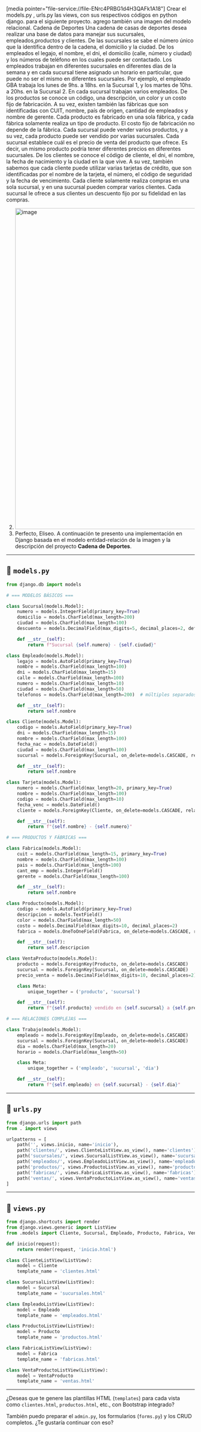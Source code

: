 [media pointer="file-service://file-ENrc4PRBG1d4H3QAFk1A18"]
Crear el models.py , urls.py  las views, con sus respectivos códigos en python django. para el siguiente proyecto.  agrego también una imagen  del modelo relacional. Cadena de Deportes 
Una cadena de casas de deportes desea realizar una base de datos para manejar sus sucursales, empleados,productos y clientes.
De las sucursales se sabe el número único que la identifica dentro de la cadena, el domicilio y la ciudad.
De los empleados el legajo, el nombre, el dni, el domicilio (calle, número y ciudad) y los números de teléfono en los cuales puede ser contactado.
Los empleados trabajan en diferentes sucursales en diferentes días de la semana y en cada sucursal tiene asignado un horario en particular, que puede no ser el mismo en diferentes sucursales. Por ejemplo, el empleado GBA trabaja los lunes de 9hs. a 18hs. en la Sucursal 1, y los martes de 10hs. a 20hs. en la Sucursal 2. 
En cada sucursal trabajan varios empleados.
De los productos se conoce un código, una descripción, un color y un costo fijo de fabricación. A su vez, existen también las fábricas que son identificadas con CUIT, nombre, país de origen, cantidad de empleados y nombre de gerente. Cada producto es fabricado en una sola fábrica, y cada fábrica solamente realiza un tipo de producto. El costo fijo de fabricación no depende de la fábrica.
Cada sucursal puede vender varios productos, y a su vez, cada producto puede ser vendido por varias sucursales. Cada sucursal establece cuál es el precio de venta del producto que ofrece. Es decir, un mismo producto podría tener diferentes precios en diferentes sucursales.
De los clientes se conoce el código de cliente, el dni, el nombre, la fecha de nacimiento y la ciudad en la que vive. A su vez, también sabemos que cada cliente puede utilizar varias tarjetas de crédito, que son identificadas por el nombre de la tarjeta, el número, el código de seguridad y la fecha de vencimiento.
Cada cliente solamente realiza compras en una sola sucursal, y en una sucursal pueden comprar varios clientes. Cada sucursal le ofrece a sus clientes un descuento fijo por su fidelidad en las compras.

2. <img width="1160" height="857" alt="image" src="https://github.com/user-attachments/assets/a470d56e-c992-4e1a-ad90-5c02b0dddbf9" />
3. Perfecto, Eliseo. A continuación te presento una implementación en Django basada en el modelo entidad-relación de la imagen y la descripción del proyecto **Cadena de Deportes**.

---

## 📁 `models.py`

```python
from django.db import models

# === MODELOS BÁSICOS ===

class Sucursal(models.Model):
    numero = models.IntegerField(primary_key=True)
    domicilio = models.CharField(max_length=200)
    ciudad = models.CharField(max_length=100)
    descuento = models.DecimalField(max_digits=5, decimal_places=2, default=0.00)

    def __str__(self):
        return f"Sucursal {self.numero} - {self.ciudad}"

class Empleado(models.Model):
    legajo = models.AutoField(primary_key=True)
    nombre = models.CharField(max_length=100)
    dni = models.CharField(max_length=15)
    calle = models.CharField(max_length=100)
    numero = models.CharField(max_length=10)
    ciudad = models.CharField(max_length=50)
    telefonos = models.CharField(max_length=200)  # múltiples separados por coma

    def __str__(self):
        return self.nombre

class Cliente(models.Model):
    codigo = models.AutoField(primary_key=True)
    dni = models.CharField(max_length=15)
    nombre = models.CharField(max_length=100)
    fecha_nac = models.DateField()
    ciudad = models.CharField(max_length=100)
    sucursal = models.ForeignKey(Sucursal, on_delete=models.CASCADE, related_name="clientes")

    def __str__(self):
        return self.nombre

class Tarjeta(models.Model):
    numero = models.CharField(max_length=20, primary_key=True)
    nombre = models.CharField(max_length=100)
    codigo = models.CharField(max_length=10)
    fecha_venc = models.DateField()
    cliente = models.ForeignKey(Cliente, on_delete=models.CASCADE, related_name="tarjetas")

    def __str__(self):
        return f"{self.nombre} - {self.numero}"

# === PRODUCTOS Y FÁBRICAS ===

class Fabrica(models.Model):
    cuit = models.CharField(max_length=15, primary_key=True)
    nombre = models.CharField(max_length=100)
    pais = models.CharField(max_length=100)
    cant_emp = models.IntegerField()
    gerente = models.CharField(max_length=100)

    def __str__(self):
        return self.nombre

class Producto(models.Model):
    codigo = models.AutoField(primary_key=True)
    descripcion = models.TextField()
    color = models.CharField(max_length=50)
    costo = models.DecimalField(max_digits=10, decimal_places=2)
    fabrica = models.OneToOneField(Fabrica, on_delete=models.CASCADE, related_name="producto")

    def __str__(self):
        return self.descripcion

class VentaProducto(models.Model):
    producto = models.ForeignKey(Producto, on_delete=models.CASCADE)
    sucursal = models.ForeignKey(Sucursal, on_delete=models.CASCADE)
    precio_venta = models.DecimalField(max_digits=10, decimal_places=2)

    class Meta:
        unique_together = ('producto', 'sucursal')

    def __str__(self):
        return f"{self.producto} vendido en {self.sucursal} a {self.precio_venta}"

# === RELACIONES COMPLEJAS ===

class Trabajo(models.Model):
    empleado = models.ForeignKey(Empleado, on_delete=models.CASCADE)
    sucursal = models.ForeignKey(Sucursal, on_delete=models.CASCADE)
    dia = models.CharField(max_length=20)
    horario = models.CharField(max_length=50)

    class Meta:
        unique_together = ('empleado', 'sucursal', 'dia')

    def __str__(self):
        return f"{self.empleado} en {self.sucursal} - {self.dia}"
```

---

## 🧭 `urls.py`

```python
from django.urls import path
from . import views

urlpatterns = [
    path('', views.inicio, name='inicio'),
    path('clientes/', views.ClienteListView.as_view(), name='clientes'),
    path('sucursales/', views.SucursalListView.as_view(), name='sucursales'),
    path('empleados/', views.EmpleadoListView.as_view(), name='empleados'),
    path('productos/', views.ProductoListView.as_view(), name='productos'),
    path('fabricas/', views.FabricaListView.as_view(), name='fabricas'),
    path('ventas/', views.VentaProductoListView.as_view(), name='ventas'),
]
```

---

## 🎯 `views.py`

```python
from django.shortcuts import render
from django.views.generic import ListView
from .models import Cliente, Sucursal, Empleado, Producto, Fabrica, VentaProducto

def inicio(request):
    return render(request, 'inicio.html')

class ClienteListView(ListView):
    model = Cliente
    template_name = 'clientes.html'

class SucursalListView(ListView):
    model = Sucursal
    template_name = 'sucursales.html'

class EmpleadoListView(ListView):
    model = Empleado
    template_name = 'empleados.html'

class ProductoListView(ListView):
    model = Producto
    template_name = 'productos.html'

class FabricaListView(ListView):
    model = Fabrica
    template_name = 'fabricas.html'

class VentaProductoListView(ListView):
    model = VentaProducto
    template_name = 'ventas.html'
```

---

¿Deseas que te genere las plantillas HTML (`templates`) para cada vista como `clientes.html`, `productos.html`, etc., con Bootstrap integrado?

También puedo preparar el `admin.py`, los formularios (`forms.py`) y los CRUD completos. ¿Te gustaría continuar con eso?

